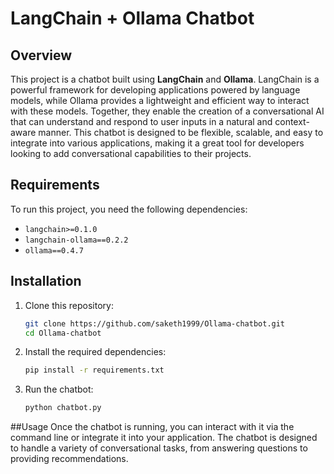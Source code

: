 # LangChain + Ollama Chatbot

## Overview

This project is a chatbot built using **LangChain** and **Ollama**. LangChain is a powerful framework for developing applications powered by language models, while Ollama provides a lightweight and efficient way to interact with these models. Together, they enable the creation of a conversational AI that can understand and respond to user inputs in a natural and context-aware manner. This chatbot is designed to be flexible, scalable, and easy to integrate into various applications, making it a great tool for developers looking to add conversational capabilities to their projects.

## Requirements

To run this project, you need the following dependencies:

- `langchain>=0.1.0`
- `langchain-ollama==0.2.2`
- `ollama==0.4.7`

## Installation

1. Clone this repository:
   ```bash
   git clone https://github.com/saketh1999/Ollama-chatbot.git
   cd Ollama-chatbot

2. Install the required dependencies:
   ```bash
   pip install -r requirements.txt
3. Run the chatbot:
     ```bash
     python chatbot.py
##Usage
Once the chatbot is running, you can interact with it via the command line or integrate it into your application. The chatbot is designed to handle a variety of conversational tasks, from answering questions to providing recommendations.
